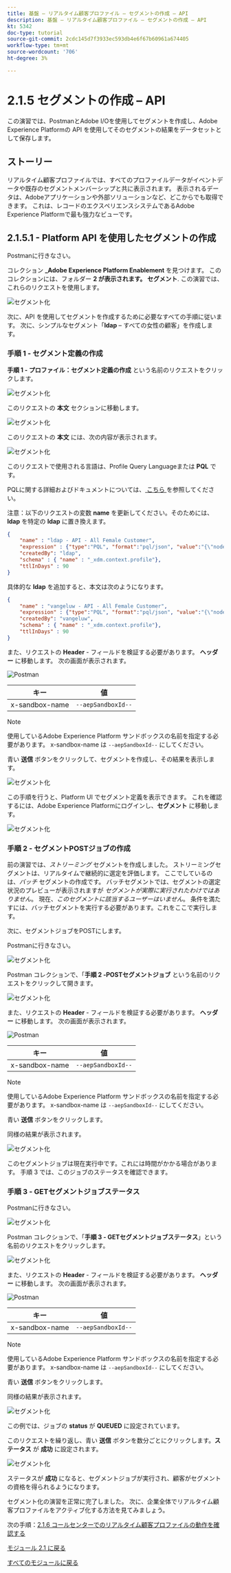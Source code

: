 ```yaml
---
title: 基盤 – リアルタイム顧客プロファイル – セグメントの作成 – API
description: 基盤 – リアルタイム顧客プロファイル – セグメントの作成 – API
kt: 5342
doc-type: tutorial
source-git-commit: 2cdc145d7f3933ec593db4e6f67b60961a674405
workflow-type: tm+mt
source-wordcount: '706'
ht-degree: 3%

---
```


# 2.1.5 セグメントの作成 – API

この演習では、PostmanとAdobe I/Oを使用してセグメントを作成し、Adobe Experience Platformの API を使用してそのセグメントの結果をデータセットとして保存します。

## ストーリー

リアルタイム顧客プロファイルでは、すべてのプロファイルデータがイベントデータや既存のセグメントメンバーシップと共に表示されます。 表示されるデータは、Adobeアプリケーションや外部ソリューションなど、どこからでも取得できます。 これは、レコードのエクスペリエンスシステムであるAdobe Experience Platformで最も強力なビューです。

## 2.1.5.1 - Platform API を使用したセグメントの作成

Postmanに行きなさい。

コレクション **_Adobe Experience Platform Enablement** を見つけます。 このコレクションには、フォルダー **2 が表示されます。 セグメント**. この演習では、これらのリクエストを使用します。

![セグメント化](./images/pmdtl.png)

次に、API を使用してセグメントを作成するために必要なすべての手順に従います。 次に、シンプルなセグメント「**ldap** – すべての女性の顧客」を作成します。

### 手順 1 - セグメント定義の作成

**手順 1 - プロファイル：セグメント定義の作成** という名前のリクエストをクリックします。

![セグメント化](./images/s1_call.png)

このリクエストの **本文** セクションに移動します。

![セグメント化](./images/s1_body.png)

このリクエストの **本文** には、次の内容が表示されます。

![セグメント化](./images/s1_bodydtl.png)

このリクエストで使用される言語は、Profile Query Languageまたは **PQL** です。

PQLに関する詳細およびドキュメントについては、[ こちら ](https://experienceleague.adobe.com/docs/experience-platform/segmentation/pql/overview.html?lang=ja) を参照してください。


注意：以下のリクエストの変数 **name** を更新してください。そのためには、**ldap** を特定の **ldap** に置き換えます。

```json
{
    "name" : "ldap - API - All Female Customer",
    "expression" : {"type":"PQL", "format":"pql/json", "value":"{\"nodeType\":\"fnApply\",\"fnName\":\"in\",\"params\":[{\"nodeType\":\"fieldLookup\",\"fieldName\":\"gender\",\"object\":{\"nodeType\":\"fieldLookup\",\"fieldName\":\"person\",\"object\":{\"nodeType\":\"literal\",\"literalType\":\"XDMObject\",\"value\":\"profile\"}}},{\"literalType\":\"List\",\"nodeType\":\"literal\",\"value\":[\"female\"]}]}"},
    "createdBy": "ldap",
    "schema" : { "name" : "_xdm.context.profile"},
    "ttlInDays" : 90
}
```

具体的な **ldap** を追加すると、本文は次のようになります。

```json
{
    "name" : "vangeluw - API - All Female Customer",
    "expression" : {"type":"PQL", "format":"pql/json", "value":"{\"nodeType\":\"fnApply\",\"fnName\":\"in\",\"params\":[{\"nodeType\":\"fieldLookup\",\"fieldName\":\"gender\",\"object\":{\"nodeType\":\"fieldLookup\",\"fieldName\":\"person\",\"object\":{\"nodeType\":\"literal\",\"literalType\":\"XDMObject\",\"value\":\"profile\"}}},{\"literalType\":\"List\",\"nodeType\":\"literal\",\"value\":[\"female\"]}]}"},
    "createdBy": "vangeluw",
    "schema" : { "name" : "_xdm.context.profile"},
    "ttlInDays" : 90
}
```

また、リクエストの **Header** - フィールドを検証する必要があります。 **ヘッダー** に移動します。 次の画面が表示されます。

![Postman](./images/s1_h.png)

| キー | 値 |
| -------------- | ------------------ |
| x-sandbox-name | `--aepSandboxId--` |

>[!NOTE]
>
>使用しているAdobe Experience Platform サンドボックスの名前を指定する必要があります。 x-sandbox-name は `--aepSandboxId--` にしてください。

青い **送信** ボタンをクリックして、セグメントを作成し、その結果を表示します。

![セグメント化](./images/s1_bodydtl_results.png)

この手順を行うと、Platform UI でセグメント定義を表示できます。 これを確認するには、Adobe Experience Platformにログインし、**セグメント** に移動します。

![セグメント化](./images/s1_segmentdef.png)

### 手順 2 - セグメントPOSTジョブの作成

前の演習では、_ストリーミング_ セグメントを作成しました。 ストリーミングセグメントは、リアルタイムで継続的に選定を評価します。 ここでしているのは、_バッチ_ セグメントの作成です。 バッチセグメントでは、セグメントの選定状況のプレビューが表示されますが _セグメントが実際に実行されたわけではありません_。 現在、_このセグメントに該当するユーザーはいません_。 条件を満たすには、バッチセグメントを実行する必要があります。これをここで実行します。

次に、セグメントジョブをPOSTにします。

Postmanに行きなさい。

![セグメント化](./images/pmdtl.png)

Postman コレクションで、「**手順 2 -POSTセグメントジョブ** という名前のリクエストをクリックして開きます。

![セグメント化](./images/s2_call.png)

また、リクエストの **Header** - フィールドを検証する必要があります。 **ヘッダー** に移動します。 次の画面が表示されます。

![Postman](./images/s2headers.png)

| キー | 値 |
| -------------- | ------------------ |
| x-sandbox-name | `--aepSandboxId--` |

>[!NOTE]
>
>使用しているAdobe Experience Platform サンドボックスの名前を指定する必要があります。 x-sandbox-name は `--aepSandboxId--` にしてください。

青い **送信** ボタンをクリックします。

同様の結果が表示されます。

![セグメント化](./images/s2_call_response.png)

このセグメントジョブは現在実行中です。これには時間がかかる場合があります。 手順 3 では、このジョブのステータスを確認できます。


### 手順 3 - GETセグメントジョブステータス

Postmanに行きなさい。

![セグメント化](./images/pmdtl.png)

Postman コレクションで、「**手順 3 - GETセグメントジョブステータス**」という名前のリクエストをクリックします。

![セグメント化](./images/s3_call.png)

また、リクエストの **Header** - フィールドを検証する必要があります。 **ヘッダー** に移動します。 次の画面が表示されます。

![Postman](./images/s3headers.png)

| キー | 値 |
| -------------- | ------------------ |
| x-sandbox-name | `--aepSandboxId--` |

>[!NOTE]
>
>使用しているAdobe Experience Platform サンドボックスの名前を指定する必要があります。 x-sandbox-name は `--aepSandboxId--` にしてください。

青い **送信** ボタンをクリックします。

同様の結果が表示されます。

![セグメント化](./images/s3_status.png)

この例では、ジョブの **status** が **QUEUED** に設定されています。

このリクエストを繰り返し、青い **送信** ボタンを数分ごとにクリックします。**ステータス** が **成功** に設定されます。

![セグメント化](./images/s3_status_succeeded.png)

ステータスが **成功** になると、セグメントジョブが実行され、顧客がセグメントの資格を得られるようになります。

セグメント化の演習を正常に完了しました。 次に、企業全体でリアルタイム顧客プロファイルをアクティブ化する方法を見てみましょう。

次の手順：[2.1.6 コールセンターでのリアルタイム顧客プロファイルの動作を確認する ](./ex6.md)

[モジュール 2.1 に戻る](./real-time-customer-profile.md)

[すべてのモジュールに戻る](../../../overview.md)

